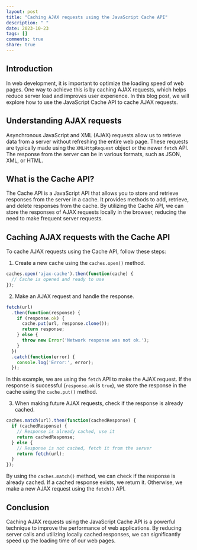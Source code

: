 ```yaml
---
layout: post
title: "Caching AJAX requests using the JavaScript Cache API"
description: " "
date: 2023-10-23
tags: []
comments: true
share: true
---
```


## Introduction
In web development, it is important to optimize the loading speed of web pages. One way to achieve this is by caching AJAX requests, which helps reduce server load and improves user experience. In this blog post, we will explore how to use the JavaScript Cache API to cache AJAX requests.

## Understanding AJAX requests
Asynchronous JavaScript and XML (AJAX) requests allow us to retrieve data from a server without refreshing the entire web page. These requests are typically made using the `XMLHttpRequest` object or the newer `fetch` API. The response from the server can be in various formats, such as JSON, XML, or HTML.

## What is the Cache API?
The Cache API is a JavaScript API that allows you to store and retrieve responses from the server in a cache. It provides methods to add, retrieve, and delete responses from the cache. By utilizing the Cache API, we can store the responses of AJAX requests locally in the browser, reducing the need to make frequent server requests.

## Caching AJAX requests with the Cache API
To cache AJAX requests using the Cache API, follow these steps:

1. Create a new cache using the `caches.open()` method.
```javascript
caches.open('ajax-cache').then(function(cache) {
  // Cache is opened and ready to use
});
```

2. Make an AJAX request and handle the response.
```javascript
fetch(url)
  .then(function(response) {
    if (response.ok) {
      cache.put(url, response.clone());
      return response;
    } else {
      throw new Error('Network response was not ok.');
    }
  })
  .catch(function(error) {
    console.log('Error:', error);
  });
```
In this example, we are using the `fetch` API to make the AJAX request. If the response is successful (`response.ok` is `true`), we store the response in the cache using the `cache.put()` method.

3. When making future AJAX requests, check if the response is already cached.
```javascript
caches.match(url).then(function(cachedResponse) {
  if (cachedResponse) {
    // Response is already cached, use it
    return cachedResponse;
  } else {
    // Response is not cached, fetch it from the server
    return fetch(url);
  }
});
```

By using the `caches.match()` method, we can check if the response is already cached. If a cached response exists, we return it. Otherwise, we make a new AJAX request using the `fetch()` API.

## Conclusion
Caching AJAX requests using the JavaScript Cache API is a powerful technique to improve the performance of web applications. By reducing server calls and utilizing locally cached responses, we can significantly speed up the loading time of our web pages.